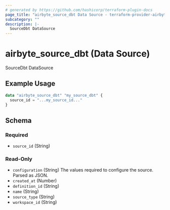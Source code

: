 ```yaml
---
# generated by https://github.com/hashicorp/terraform-plugin-docs
page_title: "airbyte_source_dbt Data Source - terraform-provider-airbyte"
subcategory: ""
description: |-
  SourceDbt DataSource
---
```


# airbyte_source_dbt (Data Source)

SourceDbt DataSource

## Example Usage

```terraform
data "airbyte_source_dbt" "my_source_dbt" {
  source_id = "...my_source_id..."
}
```

<!-- schema generated by tfplugindocs -->
## Schema

### Required

- `source_id` (String)

### Read-Only

- `configuration` (String) The values required to configure the source. Parsed as JSON.
- `created_at` (Number)
- `definition_id` (String)
- `name` (String)
- `source_type` (String)
- `workspace_id` (String)
